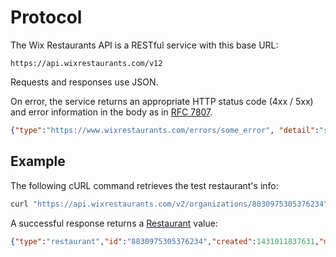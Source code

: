 # Protocol
The Wix Restaurants API is a RESTful service with this base URL:

    https://api.wixrestaurants.com/v12

Requests and responses use JSON.

On error, the service returns an appropriate HTTP status code (4xx / 5xx) and error information in the body as in [RFC 7807](https://tools.ietf.org/html/rfc7807).

~~~ json
{"type":"https://www.wixrestaurants.com/errors/some_error", "detail":"some error detail"}
~~~

## Example
The following cURL command retrieves the test restaurant's info:

~~~ bash
curl "https://api.wixrestaurants.com/v2/organizations/8830975305376234"
~~~

A successful response returns a [Restaurant](https://github.com/wix/openrest4j/blob/master/openrest4j-api/src/main/java/com/openrest/v1_1/Restaurant.java) value:

~~~ json
{"type":"restaurant","id":"8830975305376234","created":1431011837631,"modified":1459086417084,"title":{"en_US":"The Testaurant"},"description":{"en_US":"Wix Restaurants test restaurant."}
~~~
